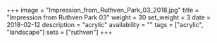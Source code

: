+++
image = "Impression_from_Ruthven_Park_03_2018.jpg"
title = "Impression from Ruthven Park 03"
weight = 30
set_weight = 3
date = 2018-02-12
description = "acrylic"
availability = ""
tags = ["acrylic", "landscape"]
sets = ["ruthven"]
+++